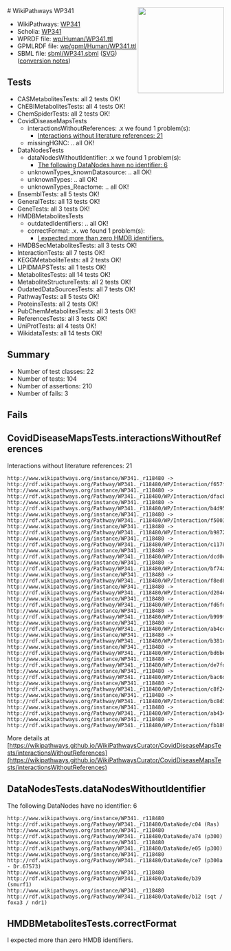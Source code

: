 <img style="float: right; width: 200px" src="../logo.png" />
# WikiPathways WP341

* WikiPathways: [WP341](https://identifiers.org/wikipathways:WP341)
* Scholia: [WP341](https://scholia.toolforge.org/wikipathways/WP341)
* WPRDF file: [wp/Human/WP341.ttl](../wp/Human/WP341.ttl)
* GPMLRDF file: [wp/gpml/Human/WP341.ttl](../wp/gpml/Human/WP341.ttl)
* SBML file: [sbml/WP341.sbml](../sbml/WP341.sbml) ([SVG](../sbml/WP341.svg)) ([conversion notes](../sbml/WP341.txt))

## Tests
* CASMetabolitesTests: all 2 tests OK!
* ChEBIMetabolitesTests: all 4 tests OK!
* ChemSpiderTests: all 2 tests OK!
* CovidDiseaseMapsTests
    * interactionsWithoutReferences: .x we found 1 problem(s):
        * [Interactions without literature references: 21](#9701cd01)
    * missingHGNC: .. all OK!
* DataNodesTests
    * dataNodesWithoutIdentifier: .x we found 1 problem(s):
        * [The following DataNodes have no identifier: 6](#d2d32fa5)
    * unknownTypes_knownDatasource: .. all OK!
    * unknownTypes: .. all OK!
    * unknownTypes_Reactome: .. all OK!
* EnsemblTests: all 5 tests OK!
* GeneralTests: all 13 tests OK!
* GeneTests: all 3 tests OK!
* HMDBMetabolitesTests
    * outdatedIdentifiers: .. all OK!
    * correctFormat: .x. we found 1 problem(s):
        * [I expected more than zero HMDB identifiers.](#ad154c1e)
* HMDBSecMetabolitesTests: all 3 tests OK!
* InteractionTests: all 7 tests OK!
* KEGGMetaboliteTests: all 2 tests OK!
* LIPIDMAPSTests: all 1 tests OK!
* MetabolitesTests: all 14 tests OK!
* MetaboliteStructureTests: all 2 tests OK!
* OudatedDataSourcesTests: all 7 tests OK!
* PathwayTests: all 5 tests OK!
* ProteinsTests: all 2 tests OK!
* PubChemMetabolitesTests: all 3 tests OK!
* ReferencesTests: all 3 tests OK!
* UniProtTests: all 4 tests OK!
* WikidataTests: all 14 tests OK!


## Summary

* Number of test classes: 22
* Number of tests: 104
* Number of assertions: 210
* Number of fails: 3

## Fails

<a name="9701cd01" />

## CovidDiseaseMapsTests.interactionsWithoutReferences

Interactions without literature references: 21
```
http://www.wikipathways.org/instance/WP341._r118480 -> http://rdf.wikipathways.org/Pathway/WP341._r118480/WP/Interaction/f657f
http://www.wikipathways.org/instance/WP341._r118480 -> http://rdf.wikipathways.org/Pathway/WP341._r118480/WP/Interaction/dfacb
http://www.wikipathways.org/instance/WP341._r118480 -> http://rdf.wikipathways.org/Pathway/WP341._r118480/WP/Interaction/b4d95
http://www.wikipathways.org/instance/WP341._r118480 -> http://rdf.wikipathways.org/Pathway/WP341._r118480/WP/Interaction/f5003
http://www.wikipathways.org/instance/WP341._r118480 -> http://rdf.wikipathways.org/Pathway/WP341._r118480/WP/Interaction/b9872
http://www.wikipathways.org/instance/WP341._r118480 -> http://rdf.wikipathways.org/Pathway/WP341._r118480/WP/Interaction/c1178
http://www.wikipathways.org/instance/WP341._r118480 -> http://rdf.wikipathways.org/Pathway/WP341._r118480/WP/Interaction/dcd0c
http://www.wikipathways.org/instance/WP341._r118480 -> http://rdf.wikipathways.org/Pathway/WP341._r118480/WP/Interaction/bf74a
http://www.wikipathways.org/instance/WP341._r118480 -> http://rdf.wikipathways.org/Pathway/WP341._r118480/WP/Interaction/f8ed8
http://www.wikipathways.org/instance/WP341._r118480 -> http://rdf.wikipathways.org/Pathway/WP341._r118480/WP/Interaction/d204c
http://www.wikipathways.org/instance/WP341._r118480 -> http://rdf.wikipathways.org/Pathway/WP341._r118480/WP/Interaction/fd6fd
http://www.wikipathways.org/instance/WP341._r118480 -> http://rdf.wikipathways.org/Pathway/WP341._r118480/WP/Interaction/b999f
http://www.wikipathways.org/instance/WP341._r118480 -> http://rdf.wikipathways.org/Pathway/WP341._r118480/WP/Interaction/ab4cc
http://www.wikipathways.org/instance/WP341._r118480 -> http://rdf.wikipathways.org/Pathway/WP341._r118480/WP/Interaction/b381c
http://www.wikipathways.org/instance/WP341._r118480 -> http://rdf.wikipathways.org/Pathway/WP341._r118480/WP/Interaction/bd6be
http://www.wikipathways.org/instance/WP341._r118480 -> http://rdf.wikipathways.org/Pathway/WP341._r118480/WP/Interaction/de7fd
http://www.wikipathways.org/instance/WP341._r118480 -> http://rdf.wikipathways.org/Pathway/WP341._r118480/WP/Interaction/bac6d
http://www.wikipathways.org/instance/WP341._r118480 -> http://rdf.wikipathways.org/Pathway/WP341._r118480/WP/Interaction/c8f24
http://www.wikipathways.org/instance/WP341._r118480 -> http://rdf.wikipathways.org/Pathway/WP341._r118480/WP/Interaction/bc8d3
http://www.wikipathways.org/instance/WP341._r118480 -> http://rdf.wikipathways.org/Pathway/WP341._r118480/WP/Interaction/ab434
http://www.wikipathways.org/instance/WP341._r118480 -> http://rdf.wikipathways.org/Pathway/WP341._r118480/WP/Interaction/fb189
```

More details at [https://wikipathways.github.io/WikiPathwaysCurator/CovidDiseaseMapsTests/interactionsWithoutReferences](https://wikipathways.github.io/WikiPathwaysCurator/CovidDiseaseMapsTests/interactionsWithoutReferences)

<a name="d2d32fa5" />

## DataNodesTests.dataNodesWithoutIdentifier

The following DataNodes have no identifier: 6
```
http://www.wikipathways.org/instance/WP341._r118480 http://rdf.wikipathways.org/Pathway/WP341._r118480/DataNode/c04 (Ras)
http://www.wikipathways.org/instance/WP341._r118480 http://rdf.wikipathways.org/Pathway/WP341._r118480/DataNode/a74 (p300)
http://www.wikipathways.org/instance/WP341._r118480 http://rdf.wikipathways.org/Pathway/WP341._r118480/DataNode/e05 (p300)
http://www.wikipathways.org/instance/WP341._r118480 http://rdf.wikipathways.org/Pathway/WP341._r118480/DataNode/ce7 (p300a - Dr.67573)
http://www.wikipathways.org/instance/WP341._r118480 http://rdf.wikipathways.org/Pathway/WP341._r118480/DataNode/b39 (smurf1)
http://www.wikipathways.org/instance/WP341._r118480 http://rdf.wikipathways.org/Pathway/WP341._r118480/DataNode/b12 (sqt / foxa3 / ndr1)
```

<a name="ad154c1e" />

## HMDBMetabolitesTests.correctFormat

I expected more than zero HMDB identifiers.
